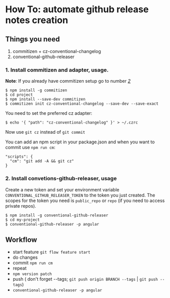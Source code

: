 # How To: automate github release notes creation

## Things you need

1. commitizen + cz-conventional-changelog
2. conventional-github-releaser

### 1. Install commitizen and adapter, usage.
**Note**: If you already have commitizen setup go to number *[2](#workflow)*

```
$ npm install -g commitizen
$ cd project
$ npm install --save-dev commitizen
$ commitizen init cz-conventional-changelog --save-dev --save-exact
```

You need to set the preferred cz adapter:

```
$ echo '{ "path": "cz-conventional-changelog" }' > ~/.czrc
```

Now use `git cz` instead of `git commit`

You can add an npm script in your package.json and when you want to commit use `npm run cm`:

```
"scripts": {
  "cm": "git add -A && git cz"
}
```

### 2. Install convetions-github-releaser, usage

Create a new token and set your environment variable `CONVENTIONAL_GITHUB_RELEASER_TOKEN` to the token you just created. The scopes for the token you need is `public_repo` or `repo` (if you need to access private repos).

```
$ npm install -g conventional-github-releaser
$ cd my-project
$ conventional-github-releaser -p angular
```

## Workflow

- start feature `git flow feature start`
- do changes
- commit `npm run cm`
- repeat
- `npm version patch`
- push ( don't forget --tags; `git push origin BRANCH --tags` | `git push --tags`)
- `conventional-github-releaser -p angular`
